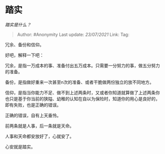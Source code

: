 # 踏实
*踏实是什么？*

> Author: #Anonymity
> Last update: *23/07/2021* 
> Link:
> Tag:   



冗余、备份和信仰。

好吧，解释一下吧：

冗余，是指一万成本的事、准备付出五万成本。只需要一分努力的事，做五分努力的准备。

备份，是指做好重来一次甚至n次的准备、或者干脆做两份独立的放不同地方。

信仰，是指当你能力不足、做不到上述两条时，又或者你知道就算做了上述两条你也只是基于你当前的狭隘、幼稚的认知在自以为保险时，知道你的用心是良好的，即有失败，也是正确的错误。

正确的错误，自有上天垂怜。

前两条就是人事，后一条就是天命。

人事和天命都安放好了，心就安了。

心安就是踏实。



